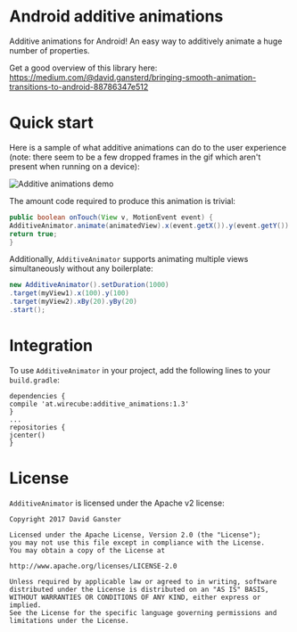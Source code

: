 # Android additive animations

Additive animations for Android!
An easy way to additively animate a huge number of properties. 

Get a good overview of this library here: https://medium.com/@david.gansterd/bringing-smooth-animation-transitions-to-android-88786347e512


# Quick start
Here is a sample of what additive animations can do to the user experience (note: there seem to be a few dropped frames in the gif which aren't present when running on a device):


![Additive animations demo](https://github.com/davidganster/android_additive_animations/blob/master/gif/single_view.gif?raw=true)


The amount code required to produce this animation is trivial:

```java
public boolean onTouch(View v, MotionEvent event) {
AdditiveAnimator.animate(animatedView).x(event.getX()).y(event.getY()).setDuration(1000).start();
return true;
}
```

Additionally, `AdditiveAnimator` supports animating multiple views simultaneously without any boilerplate:

```java
new AdditiveAnimator().setDuration(1000)
.target(myView1).x(100).y(100)
.target(myView2).xBy(20).yBy(20)
.start();
```
# Integration
To use `AdditiveAnimator` in your project, add the following lines to your `build.gradle`:
```
dependencies {
compile 'at.wirecube:additive_animations:1.3'
}
...
repositories {
jcenter()
}
```

# License
`AdditiveAnimator` is licensed under the Apache v2 license:

```
Copyright 2017 David Ganster

Licensed under the Apache License, Version 2.0 (the "License");
you may not use this file except in compliance with the License.
You may obtain a copy of the License at

http://www.apache.org/licenses/LICENSE-2.0

Unless required by applicable law or agreed to in writing, software
distributed under the License is distributed on an "AS IS" BASIS,
WITHOUT WARRANTIES OR CONDITIONS OF ANY KIND, either express or implied.
See the License for the specific language governing permissions and
limitations under the License.
```

